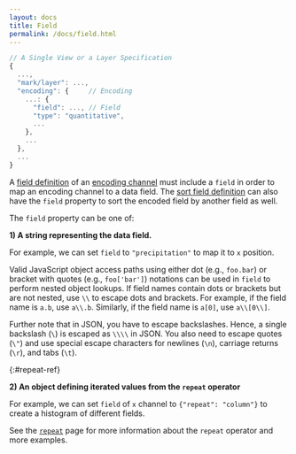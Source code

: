 ```yaml
---
layout: docs
title: Field
permalink: /docs/field.html
---
```


```js
// A Single View or a Layer Specification
{
  ...,
  "mark/layer": ...,
  "encoding": {     // Encoding
    ...: {
      "field": ..., // Field
      "type": "quantitative",
      ...
    },
    ...
  },
  ...
}
```

A [field definition](encoding.html#field-def) of an [encoding channel](encoding.html#channels) must include a `field` in order to map an encoding channel to a data field. The [sort field definition](sort.html#sort-field) can also have the `field` property to sort the encoded field by another field as well.

The `field` property can be one of:

**1) A string representing the data field.**

For example, we can set `field` to `"precipitation"` to map it to `x` position.

<span class="vl-example" data-name="tick_dot"></span>

Valid JavaScript object access paths using either dot (e.g., `foo.bar`) or bracket with quotes (e.g., `foo['bar']`) notations can be used in `field` to perform nested object lookups. If field names contain dots or brackets but are not nested, use `\\` to escape dots and brackets. For example, if the field name is `a.b`, use `a\\.b`. Similarly, if the field name is `a[0]`, use `a\\[0\\]`.

Further note that in JSON, you have to escape backslashes. Hence, a single backslash (`\`) is escaped as `\\\\` in JSON. You also need to escape quotes (`\"`) and use special escape characters for newlines (`\n`), carriage returns (`\r`), and tabs (`\t`).

{:#repeat-ref}

**2) An object defining iterated values from the `repeat` operator**

For example, we can set `field` of `x` channel to `{"repeat": "column"}` to create a histogram of different fields.

<span class="vl-example" data-name="repeat_histogram"></span>

See the [`repeat`](repeat.html) page for more information about the `repeat` operator and more examples.
